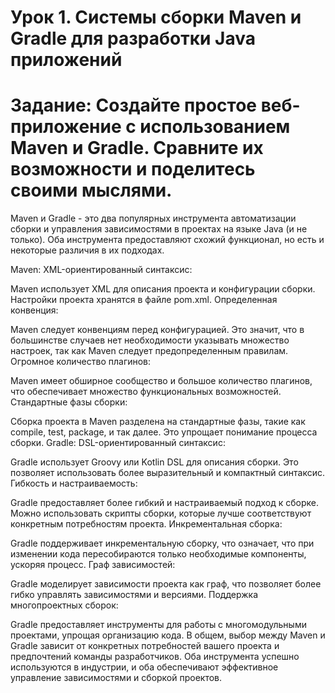 # Урок 1. Системы сборки Maven и Gradle для разработки Java приложений
# Задание: Создайте простое веб-приложение с использованием Maven и Gradle. Сравните их возможности и поделитесь своими мыслями.

Maven и Gradle - это два популярных инструмента автоматизации сборки и управления зависимостями в проектах на языке Java (и не только). Оба инструмента предоставляют схожий функционал, но есть и некоторые различия в их подходах.

Maven:
XML-ориентированный синтаксис:

Maven использует XML для описания проекта и конфигурации сборки. Настройки проекта хранятся в файле pom.xml.
Определенная конвенция:

Maven следует конвенциям перед конфигурацией. Это значит, что в большинстве случаев нет необходимости указывать множество настроек, так как Maven следует предопределенным правилам.
Огромное количество плагинов:

Maven имеет обширное сообщество и большое количество плагинов, что обеспечивает множество функциональных возможностей.
Стандартные фазы сборки:

Сборка проекта в Maven разделена на стандартные фазы, такие как compile, test, package, и так далее. Это упрощает понимание процесса сборки.
Gradle:
DSL-ориентированный синтаксис:

Gradle использует Groovy или Kotlin DSL для описания сборки. Это позволяет использовать более выразительный и компактный синтаксис.
Гибкость и настраиваемость:

Gradle предоставляет более гибкий и настраиваемый подход к сборке. Можно использовать скрипты сборки, которые лучше соответствуют конкретным потребностям проекта.
Инкрементальная сборка:

Gradle поддерживает инкрементальную сборку, что означает, что при изменении кода пересобираются только необходимые компоненты, ускоряя процесс.
Граф зависимостей:

Gradle моделирует зависимости проекта как граф, что позволяет более гибко управлять зависимостями и версиями.
Поддержка многопроектных сборок:

Gradle предоставляет инструменты для работы с многомодульными проектами, упрощая организацию кода.
В общем, выбор между Maven и Gradle зависит от конкретных потребностей вашего проекта и предпочтений команды разработчиков. Оба инструмента успешно используются в индустрии, и оба обеспечивают эффективное управление зависимостями и сборкой проектов.
